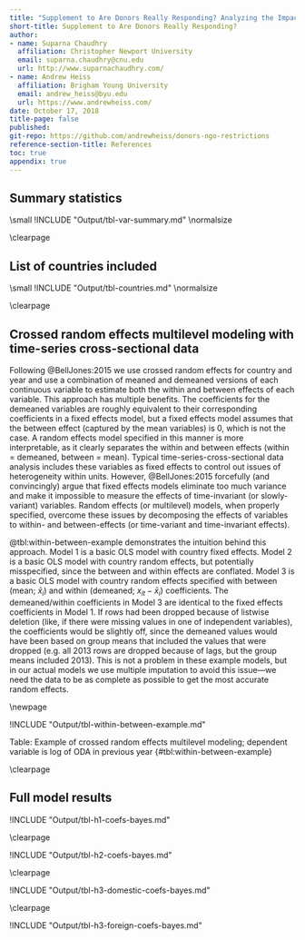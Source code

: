```yaml
---
title: "Supplement to Are Donors Really Responding? Analyzing the Impact of Global Restrictions on NGOs"
short-title: Supplement to Are Donors Really Responding?
author:
- name: Suparna Chaudhry
  affiliation: Christopher Newport University
  email: suparna.chaudhry@cnu.edu
  url: http://www.suparnachaudhry.com/
- name: Andrew Heiss
  affiliation: Brigham Young University
  email: andrew_heiss@byu.edu
  url: https://www.andrewheiss.com/
date: October 17, 2018
title-page: false
published: 
git-repo: https://github.com/andrewheiss/donors-ngo-restrictions
reference-section-title: References
toc: true
appendix: true
---
```


## Summary statistics

\small
!INCLUDE "Output/tbl-var-summary.md"
\normalsize

\clearpage

## List of countries included

\small
!INCLUDE "Output/tbl-countries.md"
\normalsize

\clearpage

## Crossed random effects multilevel modeling with time-series cross-sectional data

Following @BellJones:2015 we use crossed random effects for country and year and use a combination of meaned and demeaned versions of each continuous variable to estimate both the within and between effects of each variable. This approach has multiple benefits. The coefficients for the demeaned variables are roughly equivalent to their corresponding coefficients in a fixed effects model, but a fixed effects model assumes that the between effect (captured by the mean variables) is 0, which is not the case. A random effects model specified in this manner is more interpretable, as it clearly separates the within and between effects (within = demeaned, between = mean). Typical time-series-cross-sectional data analysis includes these variables as fixed effects to control out issues of heterogeneity within units. However, @BellJones:2015 forcefully (and convincingly) argue that fixed effects models eliminate too much variance and make it impossible to measure the effects of time-invariant (or slowly-variant) variables. Random effects (or multilevel) models, when properly specified, overcome these issues by decomposing the effects of variables to within- and between-effects (or time-variant and time-invariant effects). 

@tbl:within-between-example demonstrates the intuition behind this approach. Model 1 is a basic OLS model with country fixed effects. Model 2 is a basic OLS model with country random effects, but potentially misspecified, since the between and within effects are conflated. Model 3 is a basic OLS model with country random effects specified with between (mean; $\bar{x}_i$) and within (demeaned; $x_{it} - \bar{x}_i$) coefficients. The demeaned/within coefficients in Model 3 are identical to the fixed effects coefficients in Model 1. If rows had been dropped because of listwise deletion (like, if there were missing values in one of independent variables), the coefficients would be slightly off, since the demeaned values would have been based on group means that included the values that were dropped (e.g. all 2013 rows are dropped because of lags, but the group means included 2013). This is not a problem in these example models, but in our actual models we use multiple imputation to avoid this issue—we need the data to be as complete as possible to get the most accurate random effects.

\newpage

!INCLUDE "Output/tbl-within-between-example.md"

Table: Example of crossed random effects multilevel modeling; dependent variable is log of ODA in previous year {#tbl:within-between-example}

\clearpage

## Full model results

!INCLUDE "Output/tbl-h1-coefs-bayes.md"

\clearpage

!INCLUDE "Output/tbl-h2-coefs-bayes.md"

\clearpage

!INCLUDE "Output/tbl-h3-domestic-coefs-bayes.md"

\clearpage

!INCLUDE "Output/tbl-h3-foreign-coefs-bayes.md"
